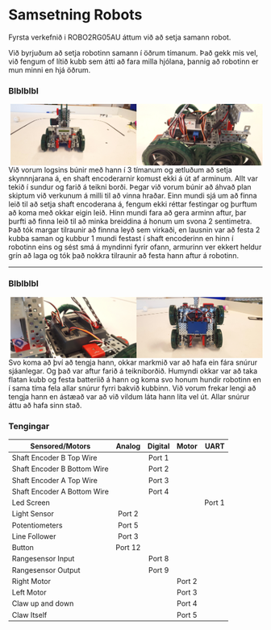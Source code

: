 # Samsetning Robots

Fyrsta verkefnið i ROBO2RG05AU áttum við að setja samann robot. 


Við byrjuðum að setja robotinn samann í öðrum tímanum. Það gekk mis vel, við fengum of lítið kubb sem átti að fara milla hjólana, þannig að robotinn er mun minni en hjá öðrum.

### Blblblbl
<img align="right" width="250" src="https://github.com/Robertingi00/rob2a/blob/master/verkefni1/myndir/site2.jpg">
<img align="right" width="250" src="https://github.com/Robertingi00/rob2a/blob/master/verkefni1/myndir/front2.jpg">
 
   Við vorum logsins búnir með hann í 3 tímanum og ætluðum að setja skynnnjarana á, en shaft encoderarnir komust ekki á út af arminum. Allt  var tekið í sundur og farið á teikni borði. Þegar við vorum búnir að áhvað plan skiptum við verkunum á milli til að vinna hraðar. Einn mundi sjá um að finna leið til að setja shaft encoderana á, fengum ekki réttar festingar og þurftum að koma með okkar eigin leið. Hinn mundi fara að gera arminn aftur, þar þurfti að finna leið til að minka breiddina á honum um svona 2 sentimetra. Það tók margar tilraunir að finnna leyð sem virkaði, en lausnin var að festa 2 kubba saman og kubbur 1 mundi festast í shaft encoderinn en hinn í robotinn eins og sést smá á myndinni fyrir ofann, armurinn ver ekkert heldur grín að laga og tók það nokkra tilraunir að festa hann aftur á robotinn.
   
   ___
### Blblblbl
<img align="right" width="250" src="https://github.com/Robertingi00/rob2a/blob/master/verkefni1/myndir/under.jpg">
<img align="right" width="250" src="https://github.com/Robertingi00/rob2a/blob/master/verkefni1/myndir/middel.jpg">

Svo koma að því að tengja hann, okkar markmið var að hafa ein fára snúrur sjáanlegar. Og það var aftur farið á teikniborðið. Humyndi okkar var að taka flatan kubb og festa batteríið á hann og koma svo honum hundir robotinn en í sama tíma fela allar snúrur fyrri bakvið kubbinn. Við vorum frekar lengi að tengja hann en ástæað var að við vildum láta hann líta vel út. Allar snúrur áttu að hafa sinn stað.


  
### Tengingar


   |       Sensored/Motors       | Analog | Digital | Motor |  UART  |
   |-----------------------------|:------:|:-------:|:-----:|-------:|
   | Shaft Encoder B Top Wire    |        | Port 1  |       |        |
   | Shaft Encoder B Bottom Wire |        | Port 2  |       |        |
   | Shaft Encoder A Top Wire    |        | Port 3  |       |        |
   | Shaft Encoder A Bottom Wire |        | Port 4  |       |        |
   | Led Screen                  |        |         |       | Port 1 |
   | Light Sensor                | Port 2 |         |       |        |
   | Potentiometers              | Port 5 |         |       |        |
   | Line Follower               | Port 3 |         |       |        |
   | Button                      | Port 12|         |       |        |
   | Rangesensor Input           |        | Port 8  |       |        |
   | Rangesensor Output          |        | Port 9  |       |        |
   | Right Motor                 |        |         | Port 2|        |
   | Left Motor                  |        |         | Port 3|        |
   | Claw up and down            |        |         | Port 4|        |
   | Claw Itself                 |        |         | Port 5|        |
